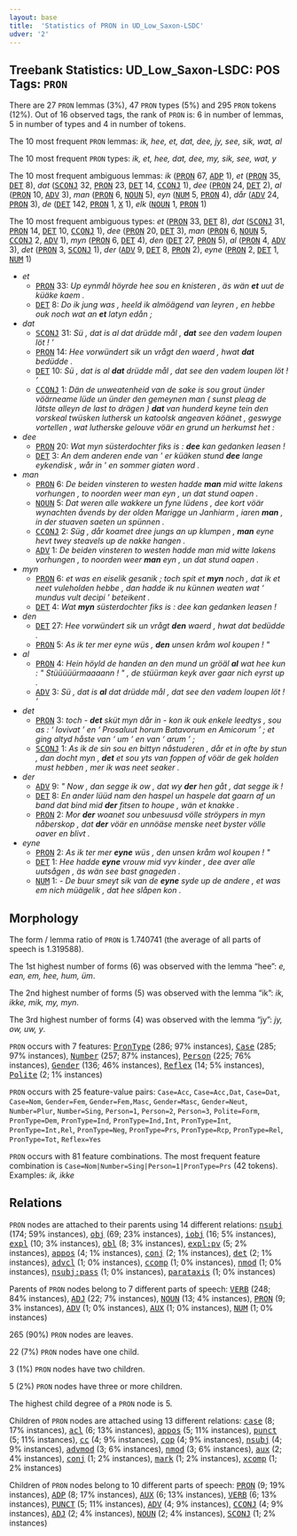 ```yaml
---
layout: base
title:  'Statistics of PRON in UD_Low_Saxon-LSDC'
udver: '2'
---
```


## Treebank Statistics: UD_Low_Saxon-LSDC: POS Tags: `PRON`

There are 27 `PRON` lemmas (3%), 47 `PRON` types (5%) and 295 `PRON` tokens (12%).
Out of 16 observed tags, the rank of `PRON` is: 6 in number of lemmas, 5 in number of types and 4 in number of tokens.

The 10 most frequent `PRON` lemmas: <em>ik, hee, et, dat, dee, jy, see, sik, wat, al</em>

The 10 most frequent `PRON` types:  <em>ik, et, hee, dat, dee, my, sik, see, wat, y</em>

The 10 most frequent ambiguous lemmas: <em>ik</em> (<tt><a href="nds_lsdc-pos-PRON.html">PRON</a></tt> 67, <tt><a href="nds_lsdc-pos-ADP.html">ADP</a></tt> 1), <em>et</em> (<tt><a href="nds_lsdc-pos-PRON.html">PRON</a></tt> 35, <tt><a href="nds_lsdc-pos-DET.html">DET</a></tt> 8), <em>dat</em> (<tt><a href="nds_lsdc-pos-SCONJ.html">SCONJ</a></tt> 32, <tt><a href="nds_lsdc-pos-PRON.html">PRON</a></tt> 23, <tt><a href="nds_lsdc-pos-DET.html">DET</a></tt> 14, <tt><a href="nds_lsdc-pos-CCONJ.html">CCONJ</a></tt> 1), <em>dee</em> (<tt><a href="nds_lsdc-pos-PRON.html">PRON</a></tt> 24, <tt><a href="nds_lsdc-pos-DET.html">DET</a></tt> 2), <em>al</em> (<tt><a href="nds_lsdc-pos-PRON.html">PRON</a></tt> 10, <tt><a href="nds_lsdc-pos-ADV.html">ADV</a></tt> 3), <em>man</em> (<tt><a href="nds_lsdc-pos-PRON.html">PRON</a></tt> 6, <tt><a href="nds_lsdc-pos-NOUN.html">NOUN</a></tt> 5), <em>eyn</em> (<tt><a href="nds_lsdc-pos-NUM.html">NUM</a></tt> 5, <tt><a href="nds_lsdc-pos-PRON.html">PRON</a></tt> 4), <em>dår</em> (<tt><a href="nds_lsdc-pos-ADV.html">ADV</a></tt> 24, <tt><a href="nds_lsdc-pos-PRON.html">PRON</a></tt> 3), <em>de</em> (<tt><a href="nds_lsdc-pos-DET.html">DET</a></tt> 142, <tt><a href="nds_lsdc-pos-PRON.html">PRON</a></tt> 1, <tt><a href="nds_lsdc-pos-X.html">X</a></tt> 1), <em>elk</em> (<tt><a href="nds_lsdc-pos-NOUN.html">NOUN</a></tt> 1, <tt><a href="nds_lsdc-pos-PRON.html">PRON</a></tt> 1)

The 10 most frequent ambiguous types:  <em>et</em> (<tt><a href="nds_lsdc-pos-PRON.html">PRON</a></tt> 33, <tt><a href="nds_lsdc-pos-DET.html">DET</a></tt> 8), <em>dat</em> (<tt><a href="nds_lsdc-pos-SCONJ.html">SCONJ</a></tt> 31, <tt><a href="nds_lsdc-pos-PRON.html">PRON</a></tt> 14, <tt><a href="nds_lsdc-pos-DET.html">DET</a></tt> 10, <tt><a href="nds_lsdc-pos-CCONJ.html">CCONJ</a></tt> 1), <em>dee</em> (<tt><a href="nds_lsdc-pos-PRON.html">PRON</a></tt> 20, <tt><a href="nds_lsdc-pos-DET.html">DET</a></tt> 3), <em>man</em> (<tt><a href="nds_lsdc-pos-PRON.html">PRON</a></tt> 6, <tt><a href="nds_lsdc-pos-NOUN.html">NOUN</a></tt> 5, <tt><a href="nds_lsdc-pos-CCONJ.html">CCONJ</a></tt> 2, <tt><a href="nds_lsdc-pos-ADV.html">ADV</a></tt> 1), <em>myn</em> (<tt><a href="nds_lsdc-pos-PRON.html">PRON</a></tt> 6, <tt><a href="nds_lsdc-pos-DET.html">DET</a></tt> 4), <em>den</em> (<tt><a href="nds_lsdc-pos-DET.html">DET</a></tt> 27, <tt><a href="nds_lsdc-pos-PRON.html">PRON</a></tt> 5), <em>al</em> (<tt><a href="nds_lsdc-pos-PRON.html">PRON</a></tt> 4, <tt><a href="nds_lsdc-pos-ADV.html">ADV</a></tt> 3), <em>det</em> (<tt><a href="nds_lsdc-pos-PRON.html">PRON</a></tt> 3, <tt><a href="nds_lsdc-pos-SCONJ.html">SCONJ</a></tt> 1), <em>der</em> (<tt><a href="nds_lsdc-pos-ADV.html">ADV</a></tt> 9, <tt><a href="nds_lsdc-pos-DET.html">DET</a></tt> 8, <tt><a href="nds_lsdc-pos-PRON.html">PRON</a></tt> 2), <em>eyne</em> (<tt><a href="nds_lsdc-pos-PRON.html">PRON</a></tt> 2, <tt><a href="nds_lsdc-pos-DET.html">DET</a></tt> 1, <tt><a href="nds_lsdc-pos-NUM.html">NUM</a></tt> 1)


* <em>et</em>
  * <tt><a href="nds_lsdc-pos-PRON.html">PRON</a></tt> 33: <em>Up eynmål höyrde hee sou en knisteren , äs wän <b>et</b> uut de küäke kaem .</em>
  * <tt><a href="nds_lsdc-pos-DET.html">DET</a></tt> 8: <em>Do ik jung was , heeld ik almöägend van leyren , en hebbe ouk noch wat an <b>et</b> latyn edån ;</em>
* <em>dat</em>
  * <tt><a href="nds_lsdc-pos-SCONJ.html">SCONJ</a></tt> 31: <em>Sü , dat is al dat drüdde mål , <b>dat</b> see den vadem loupen löt ! ’</em>
  * <tt><a href="nds_lsdc-pos-PRON.html">PRON</a></tt> 14: <em>Hee vorwündert sik un vrågt den waerd , hwat <b>dat</b> bedüdde .</em>
  * <tt><a href="nds_lsdc-pos-DET.html">DET</a></tt> 10: <em>Sü , dat is al <b>dat</b> drüdde mål , dat see den vadem loupen löt ! ’</em>
  * <tt><a href="nds_lsdc-pos-CCONJ.html">CCONJ</a></tt> 1: <em>Dän de unweatenheid van de sake is sou grout ünder vöärneame lüde un ünder den gemeynen man ( sunst pleag de lätste alleyn de last to drägen ) <b>dat</b> van hunderd keyne tein den vorskeal twüsken luthersk un katoolsk angeaven köänet , geswyge vortellen , wat lutherske gelouve vöär en grund un herkumst het :</em>
* <em>dee</em>
  * <tt><a href="nds_lsdc-pos-PRON.html">PRON</a></tt> 20: <em>Wat myn süsterdochter fiks is : <b>dee</b> kan gedanken leasen !</em>
  * <tt><a href="nds_lsdc-pos-DET.html">DET</a></tt> 3: <em>An dem anderen ende van ' er küäken stund <b>dee</b> lange eykendisk , wår in ' en sommer giaten word .</em>
* <em>man</em>
  * <tt><a href="nds_lsdc-pos-PRON.html">PRON</a></tt> 6: <em>De beiden vinsteren to westen hadde <b>man</b> mid witte lakens vorhungen , to noorden weer man eyn , un dat stund oapen .</em>
  * <tt><a href="nds_lsdc-pos-NOUN.html">NOUN</a></tt> 5: <em>Dat weren alle wakkere un fyne lüdens , dee kort vöär wynachten åvends by der olden Marigge un Janhiarm , iaren <b>man</b> , in der stuaven saeten un spünnen .</em>
  * <tt><a href="nds_lsdc-pos-CCONJ.html">CCONJ</a></tt> 2: <em>Süg , dår koamet dree jungs an up klumpen , <b>man</b> eyne hevt twey steavels up de nakke hangen .</em>
  * <tt><a href="nds_lsdc-pos-ADV.html">ADV</a></tt> 1: <em>De beiden vinsteren to westen hadde man mid witte lakens vorhungen , to noorden weer <b>man</b> eyn , un dat stund oapen .</em>
* <em>myn</em>
  * <tt><a href="nds_lsdc-pos-PRON.html">PRON</a></tt> 6: <em>et was en eiselik gesanik ; toch spit et <b>myn</b> noch , dat ik et neet vuleholden hebbe , dan hadde ik nu künnen weaten wat ‘ mundus vult decipi ’ beteikent .</em>
  * <tt><a href="nds_lsdc-pos-DET.html">DET</a></tt> 4: <em>Wat <b>myn</b> süsterdochter fiks is : dee kan gedanken leasen !</em>
* <em>den</em>
  * <tt><a href="nds_lsdc-pos-DET.html">DET</a></tt> 27: <em>Hee vorwündert sik un vrågt <b>den</b> waerd , hwat dat bedüdde .</em>
  * <tt><a href="nds_lsdc-pos-PRON.html">PRON</a></tt> 5: <em>As ik ter mer eyne wüs , <b>den</b> unsen kråm wol koupen ! "</em>
* <em>al</em>
  * <tt><a href="nds_lsdc-pos-PRON.html">PRON</a></tt> 4: <em>Hein höyld de handen an den mund un gröäl <b>al</b> wat hee kun : " Stüüüüürmaaaann ! " , de stüürman keyk aver gaar nich eyrst up .</em>
  * <tt><a href="nds_lsdc-pos-ADV.html">ADV</a></tt> 3: <em>Sü , dat is <b>al</b> dat drüdde mål , dat see den vadem loupen löt ! ’</em>
* <em>det</em>
  * <tt><a href="nds_lsdc-pos-PRON.html">PRON</a></tt> 3: <em>toch - <b>det</b> sküt myn dår in - kon ik ouk enkele leedtys , sou as : ‘ Iovivat ’ en ‘ Prosaluut horum Batavorum en Amicorum ’ ; et ging altyd håste van ‘ um ’ en van ‘ arum ’ ;</em>
  * <tt><a href="nds_lsdc-pos-SCONJ.html">SCONJ</a></tt> 1: <em>As ik de sin sou en bittyn nåstuderen , dår et in ofte by stun , dan docht myn , <b>det</b> et sou yts van foppen of vöär de gek holden must hebben , mer ik was neet seaker .</em>
* <em>der</em>
  * <tt><a href="nds_lsdc-pos-ADV.html">ADV</a></tt> 9: <em>" Now , dan segge ik ow , dat wy <b>der</b> hen gåt , dat segge ik !</em>
  * <tt><a href="nds_lsdc-pos-DET.html">DET</a></tt> 8: <em>En ander lüüd nam den haspel un haspele dat gaarn af un band dat bind mid <b>der</b> fitsen to houpe , wän et knakke .</em>
  * <tt><a href="nds_lsdc-pos-PRON.html">PRON</a></tt> 2: <em>Mor <b>der</b> woanet sou unbesuusd völle ströypers in myn nåberskop , dat <b>der</b> vöär en unnöäse menske neet byster völle oaver en blivt .</em>
* <em>eyne</em>
  * <tt><a href="nds_lsdc-pos-PRON.html">PRON</a></tt> 2: <em>As ik ter mer <b>eyne</b> wüs , den unsen kråm wol koupen ! "</em>
  * <tt><a href="nds_lsdc-pos-DET.html">DET</a></tt> 1: <em>Hee hadde <b>eyne</b> vrouw mid vyv kinder , dee aver alle uutsågen , äs wän see bast gnageden .</em>
  * <tt><a href="nds_lsdc-pos-NUM.html">NUM</a></tt> 1: <em>- De buur smeyt sik van de <b>eyne</b> syde up de andere , et was em nich müägelik , dat hee slåpen kon .</em>

## Morphology

The form / lemma ratio of `PRON` is 1.740741 (the average of all parts of speech is 1.319588).

The 1st highest number of forms (6) was observed with the lemma “hee”: <em>e, ean, em, hee, hum, üm</em>.

The 2nd highest number of forms (5) was observed with the lemma “ik”: <em>ik, ikke, mik, my, myn</em>.

The 3rd highest number of forms (4) was observed with the lemma “jy”: <em>jy, ow, uw, y</em>.

`PRON` occurs with 7 features: <tt><a href="nds_lsdc-feat-PronType.html">PronType</a></tt> (286; 97% instances), <tt><a href="nds_lsdc-feat-Case.html">Case</a></tt> (285; 97% instances), <tt><a href="nds_lsdc-feat-Number.html">Number</a></tt> (257; 87% instances), <tt><a href="nds_lsdc-feat-Person.html">Person</a></tt> (225; 76% instances), <tt><a href="nds_lsdc-feat-Gender.html">Gender</a></tt> (136; 46% instances), <tt><a href="nds_lsdc-feat-Reflex.html">Reflex</a></tt> (14; 5% instances), <tt><a href="nds_lsdc-feat-Polite.html">Polite</a></tt> (2; 1% instances)

`PRON` occurs with 25 feature-value pairs: `Case=Acc`, `Case=Acc,Dat`, `Case=Dat`, `Case=Nom`, `Gender=Fem`, `Gender=Fem,Masc`, `Gender=Masc`, `Gender=Neut`, `Number=Plur`, `Number=Sing`, `Person=1`, `Person=2`, `Person=3`, `Polite=Form`, `PronType=Dem`, `PronType=Ind`, `PronType=Ind,Int`, `PronType=Int`, `PronType=Int,Rel`, `PronType=Neg`, `PronType=Prs`, `PronType=Rcp`, `PronType=Rel`, `PronType=Tot`, `Reflex=Yes`

`PRON` occurs with 81 feature combinations.
The most frequent feature combination is `Case=Nom|Number=Sing|Person=1|PronType=Prs` (42 tokens).
Examples: <em>ik, ikke</em>


## Relations

`PRON` nodes are attached to their parents using 14 different relations: <tt><a href="nds_lsdc-dep-nsubj.html">nsubj</a></tt> (174; 59% instances), <tt><a href="nds_lsdc-dep-obj.html">obj</a></tt> (69; 23% instances), <tt><a href="nds_lsdc-dep-iobj.html">iobj</a></tt> (16; 5% instances), <tt><a href="nds_lsdc-dep-expl.html">expl</a></tt> (10; 3% instances), <tt><a href="nds_lsdc-dep-obl.html">obl</a></tt> (8; 3% instances), <tt><a href="nds_lsdc-dep-expl-pv.html">expl:pv</a></tt> (5; 2% instances), <tt><a href="nds_lsdc-dep-appos.html">appos</a></tt> (4; 1% instances), <tt><a href="nds_lsdc-dep-conj.html">conj</a></tt> (2; 1% instances), <tt><a href="nds_lsdc-dep-det.html">det</a></tt> (2; 1% instances), <tt><a href="nds_lsdc-dep-advcl.html">advcl</a></tt> (1; 0% instances), <tt><a href="nds_lsdc-dep-ccomp.html">ccomp</a></tt> (1; 0% instances), <tt><a href="nds_lsdc-dep-nmod.html">nmod</a></tt> (1; 0% instances), <tt><a href="nds_lsdc-dep-nsubj-pass.html">nsubj:pass</a></tt> (1; 0% instances), <tt><a href="nds_lsdc-dep-parataxis.html">parataxis</a></tt> (1; 0% instances)

Parents of `PRON` nodes belong to 7 different parts of speech: <tt><a href="nds_lsdc-pos-VERB.html">VERB</a></tt> (248; 84% instances), <tt><a href="nds_lsdc-pos-ADJ.html">ADJ</a></tt> (22; 7% instances), <tt><a href="nds_lsdc-pos-NOUN.html">NOUN</a></tt> (13; 4% instances), <tt><a href="nds_lsdc-pos-PRON.html">PRON</a></tt> (9; 3% instances), <tt><a href="nds_lsdc-pos-ADV.html">ADV</a></tt> (1; 0% instances), <tt><a href="nds_lsdc-pos-AUX.html">AUX</a></tt> (1; 0% instances), <tt><a href="nds_lsdc-pos-NUM.html">NUM</a></tt> (1; 0% instances)

265 (90%) `PRON` nodes are leaves.

22 (7%) `PRON` nodes have one child.

3 (1%) `PRON` nodes have two children.

5 (2%) `PRON` nodes have three or more children.

The highest child degree of a `PRON` node is 5.

Children of `PRON` nodes are attached using 13 different relations: <tt><a href="nds_lsdc-dep-case.html">case</a></tt> (8; 17% instances), <tt><a href="nds_lsdc-dep-acl.html">acl</a></tt> (6; 13% instances), <tt><a href="nds_lsdc-dep-appos.html">appos</a></tt> (5; 11% instances), <tt><a href="nds_lsdc-dep-punct.html">punct</a></tt> (5; 11% instances), <tt><a href="nds_lsdc-dep-cc.html">cc</a></tt> (4; 9% instances), <tt><a href="nds_lsdc-dep-cop.html">cop</a></tt> (4; 9% instances), <tt><a href="nds_lsdc-dep-nsubj.html">nsubj</a></tt> (4; 9% instances), <tt><a href="nds_lsdc-dep-advmod.html">advmod</a></tt> (3; 6% instances), <tt><a href="nds_lsdc-dep-nmod.html">nmod</a></tt> (3; 6% instances), <tt><a href="nds_lsdc-dep-aux.html">aux</a></tt> (2; 4% instances), <tt><a href="nds_lsdc-dep-conj.html">conj</a></tt> (1; 2% instances), <tt><a href="nds_lsdc-dep-mark.html">mark</a></tt> (1; 2% instances), <tt><a href="nds_lsdc-dep-xcomp.html">xcomp</a></tt> (1; 2% instances)

Children of `PRON` nodes belong to 10 different parts of speech: <tt><a href="nds_lsdc-pos-PRON.html">PRON</a></tt> (9; 19% instances), <tt><a href="nds_lsdc-pos-ADP.html">ADP</a></tt> (8; 17% instances), <tt><a href="nds_lsdc-pos-AUX.html">AUX</a></tt> (6; 13% instances), <tt><a href="nds_lsdc-pos-VERB.html">VERB</a></tt> (6; 13% instances), <tt><a href="nds_lsdc-pos-PUNCT.html">PUNCT</a></tt> (5; 11% instances), <tt><a href="nds_lsdc-pos-ADV.html">ADV</a></tt> (4; 9% instances), <tt><a href="nds_lsdc-pos-CCONJ.html">CCONJ</a></tt> (4; 9% instances), <tt><a href="nds_lsdc-pos-ADJ.html">ADJ</a></tt> (2; 4% instances), <tt><a href="nds_lsdc-pos-NOUN.html">NOUN</a></tt> (2; 4% instances), <tt><a href="nds_lsdc-pos-SCONJ.html">SCONJ</a></tt> (1; 2% instances)

